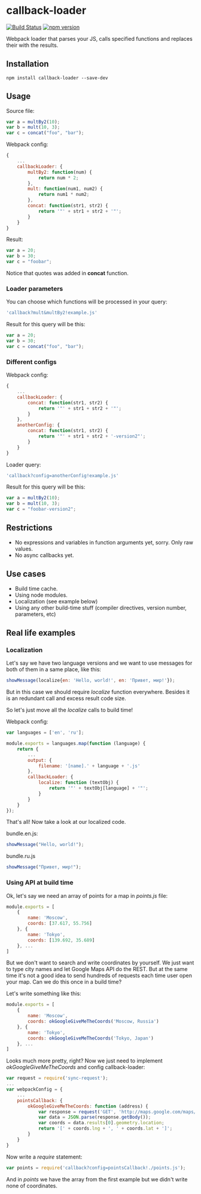 # callback-loader
[![Build Status](https://travis-ci.org/Kreozot/callback-loader.svg?branch=master)](https://travis-ci.org/Kreozot/callback-loader)
[![npm version](https://badge.fury.io/js/callback-loader.svg)](https://badge.fury.io/js/callback-loader)

Webpack loader that parses your JS, calls specified functions and replaces their with the results.

## Installation

`npm install callback-loader --save-dev`

## Usage

Source file:

```javascript
var a = multBy2(10);
var b = mult(10, 3);
var c = concat("foo", "bar");
```

Webpack config:

```javascript
{
    ...
    callbackLoader: {
        multBy2: function(num) {
            return num * 2;
        },
        mult: function(num1, num2) {
            return num1 * num2;
        },
        concat: function(str1, str2) {
            return '"' + str1 + str2 + '"';
        }
    }
}
```

Result:

```javascript
var a = 20;
var b = 30;
var c = "foobar";
```

Notice that quotes was added in **concat** function.

### Loader parameters

You can choose which functions will be processed in your query:

```javascript
'callback?mult&multBy2!example.js'
```

Result for this query will be this:

```javascript
var a = 20;
var b = 30;
var c = concat("foo", "bar");
```

### Different configs

Webpack config:

```javascript
{
    ...
    callbackLoader: {
        concat: function(str1, str2) {
            return '"' + str1 + str2 + '"';
        }
    },
    anotherConfig: {
        concat: function(str1, str2) {
            return '"' + str1 + str2 + '-version2"';
        }
    }
}
```

Loader query:

```javascript
'callback?config=anotherConfig!example.js'
```

Result for this query will be this:

```javascript
var a = multBy2(10);
var b = mult(10, 3);
var c = "foobar-version2";
```

## Restrictions

* No expressions and variables in function arguments yet, sorry. Only raw values.
* No async callbacks yet.

## Use cases

* Build time cache.
* Using node modules.
* Localization (see example below)
* Using any other build-time stuff (compiler directives, version number, parameters, etc)

## Real life examples

### Localization

Let's say we have two language versions and we want to use messages for both of them in a same place, like this:

```javascript
showMessage(localize{en: 'Hello, world!', en: 'Привет, мир!'});
```

But in this case we should require *localize* function everywhere. Besides it is an redundant call and excess result code size.

So let's just move all the *localize* calls to build time!

Webpack config:

```javascript
var languages = ['en', 'ru'];

module.exports = languages.map(function (language) {
    return {
        ...
        output: {
            filename: '[name].' + language + '.js'
        },
        callbackLoader: {
            localize: function (textObj) {
                return '"' + textObj[language] + '"';
            }
        }
    }
});
```

That's all! Now take a look at our localized code.

bundle.en.js:

```javascript
showMessage("Hello, world!");
```

bundle.ru.js

```javascript
showMessage("Привет, мир!");
```

### Using API at build time

Ok, let's say we need an array of points for a map in *points.js* file:

```javascript
module.exports = [
    {
        name: 'Moscow',
        coords: [37.617, 55.756]
    }, {
        name: 'Tokyo',
        coords: [139.692, 35.689]
    }, ...
]
```

But we don't want to search and write coordinates by yourself. We just want to type city names and let Google Maps API do the REST. But at the same time it's not a good idea to send hundreds of requests each time user open your map. Can we do this once in a build time?

Let's write something like this:

```javascript
module.exports = [
    {
        name: 'Moscow',
        coords: okGoogleGiveMeTheCoords('Moscow, Russia')
    }, {
        name: 'Tokyo',
        coords: okGoogleGiveMeTheCoords('Tokyo, Japan')
    }, ...
]
```

Looks much more pretty, right? Now we just need to implement *okGoogleGiveMeTheCoords* and config callback-loader:

```javascript
var request = require('sync-request');
...
var webpackConfig = {
    ...
    pointsCallback: {
        okGoogleGiveMeTheCoords: function (address) {
            var response = request('GET', 'http://maps.google.com/maps/api/geocode/json?address=' + address + '&sensor=false');
            var data = JSON.parse(response.getBody());
            var coords = data.results[0].geometry.location;
            return '[' + coords.lng + ', ' + coords.lat + ']';
        }
    }
}
```

Now write a *require* statement:

```javascript
var points = require('callback?config=pointsCallback!./points.js');
```

And in *points* we have the array from the first example but we didn't write none of coordinates.